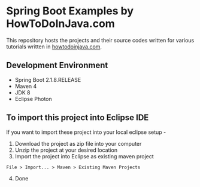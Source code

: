 # Spring Boot Examples by HowToDoInJava.com

This repository hosts the projects and their source codes written for various tutorials written in [howtodoinjava.com](https://howtodoinjava.com/).

## Development Environment

* Spring Boot 2.1.8.RELEASE
* Maven 4
* JDK 8
* Eclipse Photon

## To import this project into Eclipse IDE

If you want to import these project into your local eclipse setup - 

1. Download the project as zip file into your computer
2. Unzip the project at your desired location
3. Import the project into Eclipse as existing maven project

```
File > Import... > Maven > Existing Maven Projects
```

4. Done